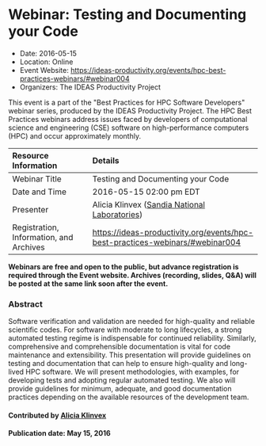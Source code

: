 













			   

<!-- Note: this label does NOT include the trailing colon -->





# Webinar: Testing and Documenting your Code

- Date: 2016-05-15
- Location: Online
- Event Website: https://ideas-productivity.org/events/hpc-best-practices-webinars/#webinar004
- Organizers: The IDEAS Productivity Project
			   
This event is a part of the "Best Practices for HPC Software
Developers" webinar series, produced by the IDEAS Productivity
Project. The HPC Best Practices webinars address issues faced by
developers of computational science and engineering (CSE) software on
high-performance computers (HPC) and occur approximately monthly.

Resource Information | Details
:--- | :---			   
Webinar Title | Testing and Documenting your Code
Date and Time | 2016-05-15 02:00 pm EDT
Presenter | Alicia Klinvex (<a href="http://sandia.gov/">Sandia National Laboratories</a>)
Registration, Information, and Archives | 	<https://ideas-productivity.org/events/hpc-best-practices-webinars/#webinar004>	   

**Webinars are free and open to the public, but advance registration is required through the Event website. Archives (recording, slides, Q&A) will be posted at the same link soon after the event.**

### Abstract
<p>Software verification and validation are needed for high-quality and
reliable scientific codes. For software with moderate to long
lifecycles, a strong automated testing regime is indispensable for
continued reliability. Similarly, comprehensive and comprehensible
documentation is vital for code maintenance and extensibility. This
presentation will provide guidelines on testing and documentation that
can help to ensure high-quality and long-lived HPC software. We will
present methodologies, with examples, for developing tests and
adopting regular automated testing. We also will provide guidelines
for minimum, adequate, and good documentation practices depending on
the available resources of the development team.</p>


    

#### Contributed by [Alicia Klinvex](https://github.com/amklinv "Alicia Klinvex GitHub profile")

#### Publication date: May 15, 2016

<!---
Publish: yes
Categories: skills
Topics: online learning
Level: 2
Prerequisites: default
Aggregate: none
--->






